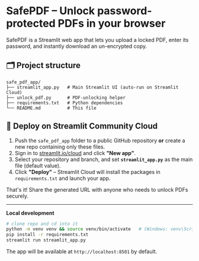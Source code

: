 # SafePDF – Unlock password-protected PDFs in your browser

SafePDF is a Streamlit web app that lets you upload a locked PDF, enter its password, and instantly download an un-encrypted copy.

## 🗂 Project structure

```
safe_pdf_app/
├── streamlit_app.py   # Main Streamlit UI (auto-run on Streamlit Cloud)
├── unlock_pdf.py      # PDF-unlocking helper
├── requirements.txt   # Python dependencies
└── README.md          # This file
```

## 🚀 Deploy on Streamlit Community Cloud

1. Push the `safe_pdf_app` folder to a public GitHub repository **or** create a new repo containing only these files.
2. Sign in to [streamlit.io/cloud](https://streamlit.io/cloud) and click **"New app"**.
3. Select your repository and branch, and set **`streamlit_app.py`** as the main file (default value).
4. Click **"Deploy"** – Streamlit Cloud will install the packages in `requirements.txt` and launch your app.

That's it! Share the generated URL with anyone who needs to unlock PDFs securely.

---
**Local development**

```bash
# clone repo and cd into it
python -m venv venv && source venv/bin/activate   # (Windows: venv\Scripts\activate)
pip install -r requirements.txt
streamlit run streamlit_app.py
```

The app will be available at `http://localhost:8501` by default. 